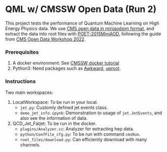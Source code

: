 # QML w/ CMSSW Open Data (Run 2)

This project tests the performance of Quantum Machine Learning on High Energy Physics data. We use [CMS open data in miniaodsim format](https://opendata.cern.ch/search?page=1&size=20&experiment=CMS&year=2015&file_type=miniaodsim), and extract the data into root files with [POET-2015MiniAOD](https://github.com/cms-opendata-analyses/PhysObjectExtractorTool/tree/2015MiniAOD), following the guide from [CMS Open Data Workshop 2022](https://cms-opendata-workshop.github.io/2022-08-01-cms-open-data-workshop/).

### Prerequisites
1. A docker environment: See [CMSSW docker tutorial](https://cms-opendata-workshop.github.io/workshop2022-lesson-docker/)
2. Python3: Need packages such as [Awkward](https://awkward-array.org/quickstart.html), [uproot](https://uproot.readthedocs.io/en/latest/).

### Instructions
Two main workspaces:
1. LocalWorkspace: To be run in your local.
    - `jet.py`: Customly defined jet events class.
    - `demo_jet_info.ipynb`: Demonstration to usage of `jet.JetEvents`, and also see the information of data.
2. QCD_Jet_Fatjet: To be run in the docker.
    - `plugins/Analyzer.cc`: Analyzer for extracting hep data.
    - `python/ConfFile_cfg.py`: To be run with command `cmsRun`.
    - `root_files/download.py`: Can efficiently download with many channels.